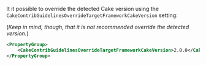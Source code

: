 <!-- START doctoc generated TOC please keep comment here to allow auto update -->
<!-- DON'T EDIT THIS SECTION, INSTEAD RE-RUN doctoc TO UPDATE -->



<!-- END doctoc generated TOC please keep comment here to allow auto update -->

It it possible to override the detected Cake version using the `CakeContribGuidelinesOverrideTargetFrameworkCakeVersion` setting:

(*Keep in mind, though, that it is not recommended override the detected version.*)

```xml
<PropertyGroup>
    <CakeContribGuidelinesOverrideTargetFrameworkCakeVersion>2.0.0</CakeContribGuidelinesOverrideTargetFrameworkCakeVersion>
</PropertyGroup>
```